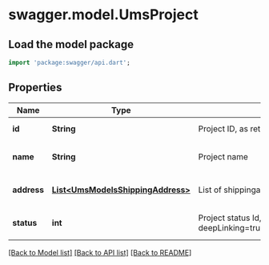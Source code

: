 # swagger.model.UmsProject

## Load the model package
```dart
import 'package:swagger/api.dart';
```

## Properties
Name | Type | Description | Notes
------------ | ------------- | ------------- | -------------
**id** | **String** | Project ID, as retrievable from &lt;a href&#x3D;\&quot;?deepLinking&#x3D;true#/Project/Get\&quot;&gt;&lt;/a&gt; | [default to null]
**name** | **String** | Project name | [optional] [default to null]
**address** | [**List&lt;UmsModelsShippingAddress&gt;**](UmsModelsShippingAddress.md) | List of shippingaddresses for project | [optional] [default to []]
**status** | **int** | Project status Id, as retrievable from  &lt;a href&#x3D;\&quot;?deepLinking&#x3D;true&amp;amp;urls.primaryName&#x3D;v1.3#/Shipping/ShippingAddressStatus\&quot;&gt;/api/Shipping&lt;/a&gt; | [optional] [default to null]

[[Back to Model list]](../README.md#documentation-for-models) [[Back to API list]](../README.md#documentation-for-api-endpoints) [[Back to README]](../README.md)


